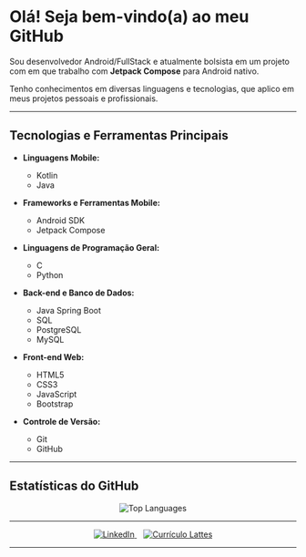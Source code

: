 # Olá! Seja bem-vindo(a) ao meu GitHub

Sou desenvolvedor Android/FullStack e atualmente bolsista em um projeto com em que trabalho com **Jetpack Compose** para Android nativo.

Tenho conhecimentos em diversas linguagens e tecnologias, que aplico em meus projetos pessoais e profissionais.

---

## Tecnologias e Ferramentas Principais

- **Linguagens Mobile:**  
  - Kotlin
  - Java

- **Frameworks e Ferramentas Mobile:**  
  - Android SDK
  - Jetpack Compose

- **Linguagens de Programação Geral:**  
  - C 
  - Python

- **Back-end e Banco de Dados:**  
  - Java Spring Boot
  - SQL 
  - PostgreSQL
  - MySQL

- **Front-end Web:**  
  - HTML5
  - CSS3
  - JavaScript
  - Bootstrap

- **Controle de Versão:**  
  - Git
  - GitHub

---

## Estatísticas do GitHub

<p align="center">
  <img src="https://github-readme-stats.vercel.app/api/top-langs/?username=GabrielRochaDS&layout=compact&theme=dracula" alt="Top Languages" />
</p>

---

<p align="center">
  <a href="https://www.linkedin.com/in/SEU_USUARIO_AQUI/" target="_blank">
    <img src="https://img.shields.io/badge/LinkedIn-blue?style=for-the-badge&logo=linkedin" alt="LinkedIn"/>
  </a>
  &nbsp;&nbsp;
  <a href="https://lattes.cnpq.br/5443913411357259" target="_blank">
    <img src="https://img.shields.io/badge/Lattes-004080?style=for-the-badge&logo=academia&logoColor=white" alt="Currículo Lattes"/>
  </a>
</p>

---

